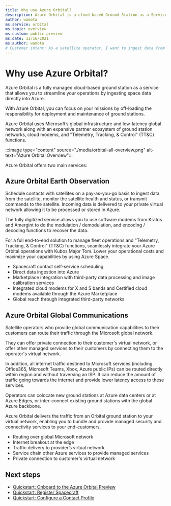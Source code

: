 ```yaml
---
title: Why use Azure Orbital?
description: Azure Orbital is a cloud-based Ground Station as a Service that allows you to streamline your operations by ingesting space data directly into Azure.
author: wamota
ms.service: orbital
ms.topic: overview
ms.custom: public-preview
ms.date: 11/16/2021
ms.author: wamota
# Customer intent: As a satellite operator, I want to ingest data from my satellite into Azure.
---
```


# Why use Azure Orbital?

Azure Orbital is a fully managed cloud-based ground station as a service that allows you to streamline your operations by ingesting space data directly into Azure. 

With Azure Orbital, you can focus on your missions by off-loading the responsibility for deployment and maintenance of ground stations. 

Azure Orbital uses Microsoft’s global infrastructure and low-latency global network along with an expansive partner ecosystem of ground station networks, cloud modems, and "Telemetry, Tracking, & Control" (TT&C) functions.

:::image type="content" source="./media/orbital-all-overview.png" alt-text="Azure Orbital Overview":::

Azure Orbital offers two main services:

## Azure Orbital Earth Observation

   Schedule contacts with satellites on a pay-as-you-go basis to ingest data from the satellite, monitor the satellite health and status, or transmit commands to the satellite. Incoming data is delivered to your private virtual network allowing it to be processed or stored in Azure.
   
   The fully digitized service allows you to use software modems from Kratos and Amergint to do the modulation / demodulation, and encoding / decoding functions to recover the data. 

   For a full end-to-end solution to manage fleet operations and "Telemetry, Tracking, & Control" (TT&C) functions, seamlessly integrate your Azure Orbital operations with Kubos Major Tom. Lower your operational costs and maximize your capabilities by using Azure Space.

   * Spacecraft contact self-service scheduling
   * Direct data ingestion into Azure
   * Marketplace integration with third-party data processing and image calibration services
   * Integrated cloud modems for X and S bands and Certified cloud modems available through the Azure Marketplace
   * Global reach through integrated third-party networks

## Azure Orbital Global Communications

   Satellite operators who provide global communication capabilities to their customers can route their traffic through the Microsoft global network. 

   They can offer private connection to their customer's virtual network, or offer other managed services to their customers by connecting them to the operator's virtual network. 

   In addition, all internet traffic destined to Microsoft services (including Office365, Microsoft Teams, Xbox, Azure public IPs) can be routed directly within region and without traversing an ISP. It can reduce the amount of traffic going towards the internet and provide lower latency access to these services.

   Operators can colocate new ground stations at Azure data centers or at Azure Edges, or inter-connect existing ground stations with the global Azure backbone.

   Azure Orbital delivers the traffic from an Orbital ground station to your virtual network, enabling you to bundle and provide managed security and connectivity services to your end-customers.

   * Routing over global Microsoft network
   * Internet breakout at the edge
   * Traffic delivery to provider’s virtual network
   * Service chain other Azure services to provide managed services
   * Private connection to customer's virtual network

## Next steps

- [Quickstart: Onboard to the Azure Orbital Preview](orbital-preview.md)
- [Quickstart: Register Spacecraft](register-spacecraft.md)
- [Quickstart: Configure a Contact Profile](contact-profile.md)